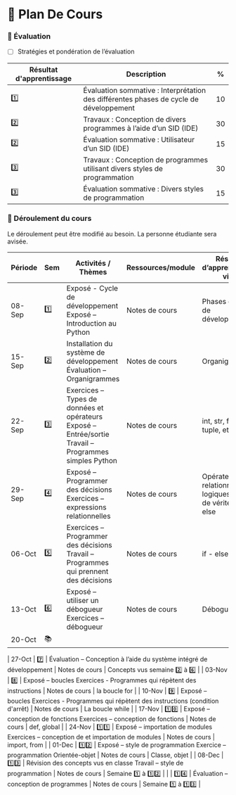 # :school: Plan De Cours


### :abacus: Évaluation

- [ ]  Stratégies et pondération de l’évaluation

|  Résultat d'apprentissage | Description | % |
|-|-|-|
| :one: | Évaluation sommative : Interprétation des différentes phases de cycle de développement | 10 |
| :two: | Travaux : Conception de divers programmes à l’aide d’un SID (IDE)                      | 30 |
| :two: | Évaluation sommative : Utilisateur d’un SID (IDE)                                      | 15 |
| :three: | Travaux : Conception de programmes utilisant divers styles de programmation          | 30 |
| :three: | Évaluation sommative : Divers styles de programmation                                | 15 |


### :scroll: Déroulement du cours

Le déroulement peut être modifié au besoin. La personne étudiante sera avisée.

| Période | Sem | Activités / Thèmes | Ressources/module |  Résultat d’apprentissage visé |
|-|-|-|-|-|
| 08-Sep | :one: | Exposé - Cycle de développement Exposé – Introduction au Python     | Notes de cours | Phases du cycle de développement |
| 15-Sep | :two: | Installation du système de développement Évaluation – Organigrammes | Notes de cours | Organigrammes                    |
| 22-Sep | :three: | Exercices – Types de données et opérateurs Exposé – Entrée/sortie Travail – Programmes simples Python | Notes de cours | int, str, float, list, tuple, etc |
| 29-Sep | :four: | Exposé – Programmer des décisions Exercices – expressions relationnelles             | Notes de cours | Opérateurs relationnels et logiques, tables de vérité if - else |
| 06-Oct | :five: | Exercices – Programmer des décisions Travail – Programmes qui prennent des décisions | Notes de cours | if - else - elif |
| 13-Oct | :six: | Exposé – utiliser un débogueur Exercices – débogueur                                  | Notes de cours  | Débogueur |
| 20-Oct | :books:

| 27-Oct | :seven: | Évaluation – Conception à l’aide du système intégré de développement                | Notes de cours | Concepts vus semaine :two: à :six: |
| 03-Nov | :eight: | Exposé – boucles Exercices - Programmes qui répètent des instructions              | Notes de cours | la boucle for |
| 10-Nov | :nine: |  Exposé – boucles Exercices - Programmes qui répètent des instructions (condition d'arrêt) | Notes de cours | La boucle while |
| 17-Nov | :one::zero: | Exposé – conception de fonctions Exercices – conception de fonctions                  | Notes de cours | def, global |
| 24-Nov | :one::one: |  Exposé – importation de modules Exercices – conception de et importation de modules   | Notes de cours | import, from |
| 01-Dec | :one::two: | Exposé – style de programmation Exercice – programmation Orientée-objet                | Notes de cours | Classe, objet |
| 08-Dec | :one::three: | Révision des concepts vus en classe Travail – style de programmation                 | Notes de cours | Semaine :one: à :one::two: |
| | :one::four: | Évaluation – conception de programmes                                                 | Notes de cours | Semaine :one: à :one::three: |

